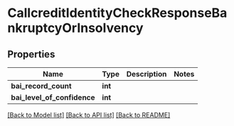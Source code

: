 # CallcreditIdentityCheckResponseBankruptcyOrInsolvency

## Properties
Name | Type | Description | Notes
------------ | ------------- | ------------- | -------------
**bai_record_count** | **int** |  | 
**bai_level_of_confidence** | **int** |  | 

[[Back to Model list]](../README.md#documentation-for-models) [[Back to API list]](../README.md#documentation-for-api-endpoints) [[Back to README]](../README.md)


